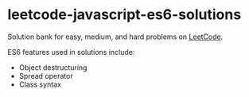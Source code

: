 # leetcode-javascript-es6-solutions

Solution bank for easy, medium, and hard problems on [LeetCode](https://leetcode.com/problemset/all/).

ES6 features used in solutions include:

* Object destructuring
* Spread operator
* Class syntax
